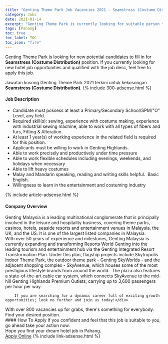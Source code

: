 ```yaml
---
title: "Genting Theme Park Job Vacancies 2021 - Seamstress (Costume Distribution)" 
category: Jobs 
date: 2021-01-14 
excerpt: "Genting Theme Park is currently looking for suitable person to fill in the Seamstress (Costume Distribution) which positioned at Pahang" 
tags: [Pahang] 
toc: true 
toc_label: TOC 
toc_icon: "fire" 
--- 
```


<p>Genting Theme Park is looking for new potential candidates to fill in for <b>Seamstress (Costume Distribution)</b> position. If you currently looking for new hotel job opportunities and qualified with the job desc, feel free to apply this job.
</p>Jawatan kosong Genting Theme Park 2021 terkini untuk kekosongan <b>Seamstress (Costume Distribution)</b>. 
{% include 300-adsense.html %} 
<div><div><h4>Job Description</h4></div><div><div><span><div><ul><li>Candidate must possess at least a Primary/Secondary School/SPM/"O" Level, any field.</li><li>Required skill(s): sewing, experience with costume making, experience with industrial sewing machine, able to work with all types of fibers and furs, Fitting &amp; Alteration.</li><li>At least 1 year(s) of working experience in the related field is required for this position.</li><li>Applicants must be willing to work in Genting Highlands.</li><li>Able to work precisely and productively under time pressure</li><li>Able to work flexible schedules including evenings, weekends, and holidays when necessary</li><li>Able to lift heavy costumes</li><li>Malay and Mandarin speaking, reading and writing skills helpful.&#160; Basic English.</li><li>Willingness to learn in the entertainment and costuming industry</li></ul></div></span></div></div></div> 
{% include article-adsense.html %} 
<div><div><h4>Company Overview</h4></div><div><div><span><div><div>
<div>
<div>
			Genting Malaysia is a leading multinational conglomerate that is principally involved in the leisure and hospitality business, covering theme parks, casinos, hotels, seaside resorts and entertainment venues in Malaysia, the UK, and the US. It is one of the largest listed companies in Malaysia.</div>
<div>
			With over 50 years of experience and milestones, Genting Malaysia is currently expanding and transforming Resorts World Genting into the leading tourism and entertainment hub via the Genting Integrated Resort Transformation Plan. Under this plan, flagship projects include Skytropolis Indoor Theme Park, the outdoor theme park - Genting SkyWorlds - and the adjacent shopping complex - SkyAvenue, which houses some of the most prestigious lifestyle brands from around the world.&#160; The plaza also features a state-of-the-art cable car system, which connects SkyAvenue to the mid-hill Genting Highlands Premium Outlets, carrying up to 3,600 passengers per hour per way.</div>
		
		If you are searching for a dynamic career full of exciting growth opportunities; look no further and join us today!</div>
<div>
		With over 800 vacancies up for grabs, there's something for everybody. Find your desired position.</div>
</div></div></span></div></div></div> 
#### How To Apply 
If you confident and feel that this job is suitable to you, go ahead take your action now. <br/> 
Hope you find your dream hotel job in Pahang. <br/> 
<a href="https://www.jobstreet.com.my/en/job/seamstress-costume-distribution-4463821?jobId=jobstreet-my-job-4463821&sectionRank=2&token=0~c3e4f4d4-25e9-4513-87d5-6f0fd4188e7b&fr=SRP%20View%20In%20New%20Ta" class="btn btn--info" target="_blank" rel="nofollow noopenner">Apply Online</a> 
{% include link-adsense.html %} 